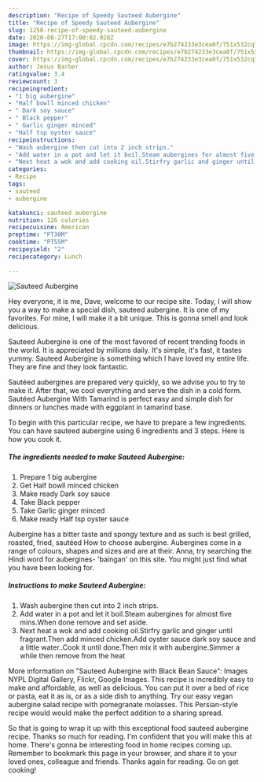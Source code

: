 ```yaml
---
description: "Recipe of Speedy Sauteed Aubergine"
title: "Recipe of Speedy Sauteed Aubergine"
slug: 1250-recipe-of-speedy-sauteed-aubergine
date: 2020-08-27T17:00:02.028Z
image: https://img-global.cpcdn.com/recipes/e7b274233e3cea0f/751x532cq70/sauteed-aubergine-recipe-main-photo.jpg
thumbnail: https://img-global.cpcdn.com/recipes/e7b274233e3cea0f/751x532cq70/sauteed-aubergine-recipe-main-photo.jpg
cover: https://img-global.cpcdn.com/recipes/e7b274233e3cea0f/751x532cq70/sauteed-aubergine-recipe-main-photo.jpg
author: Jesus Barber
ratingvalue: 3.4
reviewcount: 3
recipeingredient:
- "1 big aubergine"
- "Half bowll minced chicken"
- " Dark soy sauce"
- " Black pepper"
- " Garlic ginger minced"
- "Half tsp oyster sauce"
recipeinstructions:
- "Wash aubergine then cut into 2 inch strips."
- "Add water in a pot and let it boil.Steam aubergines for almost five mins.When done remove and set aside."
- "Next heat a wok and add cooking oil.Stirfry garlic and ginger until fragrant.Then add minced chicken.Add oyster sauce dark soy sauce and a little water..Cook it until done.Then mix it with aubergine.Simmer a while then remove from the heat"
categories:
- Recipe
tags:
- sauteed
- aubergine

katakunci: sauteed aubergine 
nutrition: 126 calories
recipecuisine: American
preptime: "PT30M"
cooktime: "PT55M"
recipeyield: "2"
recipecategory: Lunch

---
```



![Sauteed Aubergine](https://img-global.cpcdn.com/recipes/e7b274233e3cea0f/751x532cq70/sauteed-aubergine-recipe-main-photo.jpg)

Hey everyone, it is me, Dave, welcome to our recipe site. Today, I will show you a way to make a special dish, sauteed aubergine. It is one of my favorites. For mine, I will make it a bit unique. This is gonna smell and look delicious.

Sauteed Aubergine is one of the most favored of recent trending foods in the world. It is appreciated by millions daily. It's simple, it's fast, it tastes yummy. Sauteed Aubergine is something which I have loved my entire life. They are fine and they look fantastic.

Sautéed aubergines are prepared very quickly, so we advise you to try to make it. After that, we cool everything and serve the dish in a cold form. Sautéed Aubergine With Tamarind is perfect easy and simple dish for dinners or lunches made with eggplant in tamarind base.


To begin with this particular recipe, we have to prepare a few ingredients. You can have sauteed aubergine using 6 ingredients and 3 steps. Here is how you cook it.

<!--inarticleads1-->

##### The ingredients needed to make Sauteed Aubergine:

1. Prepare 1 big aubergine
1. Get Half bowll minced chicken
1. Make ready  Dark soy sauce
1. Take  Black pepper
1. Take  Garlic ginger minced
1. Make ready Half tsp oyster sauce


Aubergine has a bitter taste and spongy texture and as such is best grilled, roasted, fried, sautéed How to choose aubergine. Aubergines come in a range of colours, shapes and sizes and are at their. Anna, try searching the Hindi word for aubergines- &#39;baingan&#39; on this site. You might just find what you have been looking for. 

<!--inarticleads2-->

##### Instructions to make Sauteed Aubergine:

1. Wash aubergine then cut into 2 inch strips.
1. Add water in a pot and let it boil.Steam aubergines for almost five mins.When done remove and set aside.
1. Next heat a wok and add cooking oil.Stirfry garlic and ginger until fragrant.Then add minced chicken.Add oyster sauce dark soy sauce and a little water..Cook it until done.Then mix it with aubergine.Simmer a while then remove from the heat


More information on &#34;Sauteed Aubergine with Black Bean Sauce&#34;: Images NYPL Digital Gallery, Flickr, Google Images. This recipe is incredibly easy to make and affordable, as well as delicious. You can put it over a bed of rice or pasta, eat it as is, or as a side dish to anything. Try our easy vegan aubergine salad recipe with pomegranate molasses. This Persian-style recipe would would make the perfect addition to a sharing spread. 

So that is going to wrap it up with this exceptional food sauteed aubergine recipe. Thanks so much for reading. I'm confident that you will make this at home. There's gonna be interesting food in home recipes coming up. Remember to bookmark this page in your browser, and share it to your loved ones, colleague and friends. Thanks again for reading. Go on get cooking!
